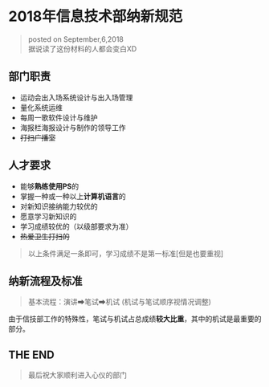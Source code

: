 # 2018年信息技术部纳新规范

> posted on September,6,2018  </br>
> 据说读了这份材料的人都会变白XD

##  部门职责

* 运动会出入场系统设计与出入场管理
* 量化系统运维
* 每周一歌软件设计与维护
* 海报栏海报设计与制作的领导工作
* ~~打扫广播室~~

##  人才要求

* 能够**熟练使用PS**的
* 掌握一种或一种以上**计算机语言**的
* 对新知识接纳能力较优的
* 愿意学习新知识的
* 学习成绩较优的（以级部要求为准）
* ~~热爱卫生打扫的~~

[XD]: 会玩游戏的

> 以上条件满足一条即可，学习成绩不是第一标准[但是也要重视]

##  纳新流程及标准

> 基本流程：演讲➡笔试➡机试 (机试与笔试顺序视情况调整)

由于信技部工作的特殊性，笔试与机试占总成绩**较大比重**，其中的机试是最重要的部分。</br>
##  THE END
> 最后祝大家顺利进入心仪的部门

